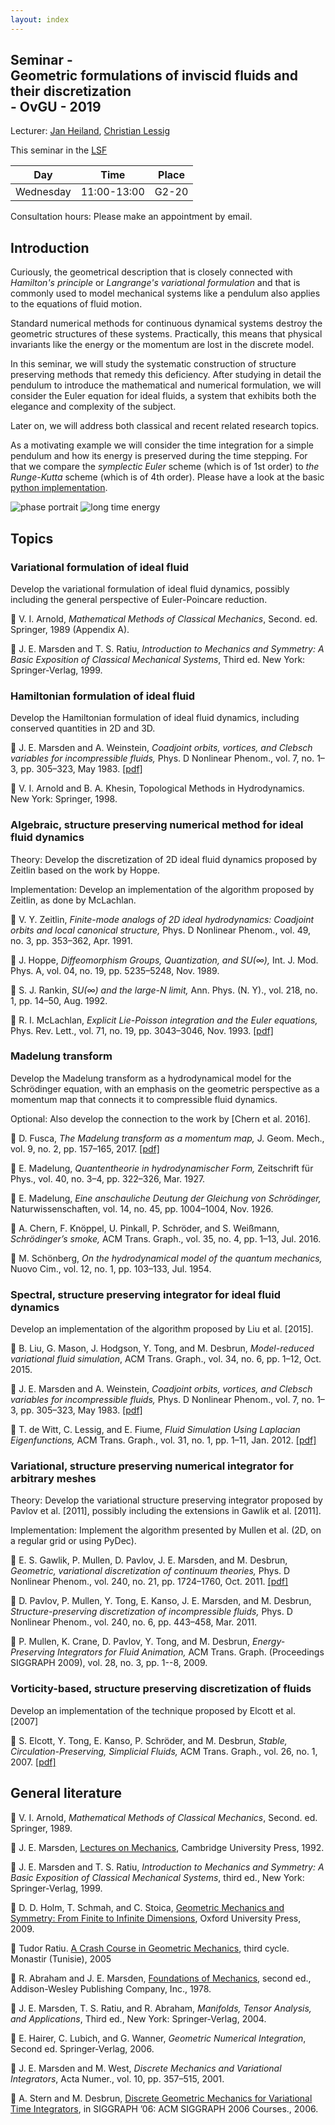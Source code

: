 ```yaml
---
layout: index
---
```


Seminar - <br> Geometric formulations of inviscid fluids and their discretization <br> - OvGU - 2019
-----

Lecturer: [Jan Heiland](http://janheiland.de), [Christian Lessig](http://graphics.cs.uni-magdeburg.de/)

This seminar in the [LSF](https://lsf.ovgu.de/qislsf/rds?state=verpublish&status=init&vmfile=no&moduleCall=webInfo&publishConfFile=webInfo&publishSubDir=veranstaltung&veranstaltung.veranstid=148544)

| Day | Time | Place |
| ------- | ------ | ------- |
| Wednesday | 11:00-13:00 | G2-20 |

Consultation hours: Please make an appointment by email.

## Introduction

Curiously, the geometrical description that is closely connected with *Hamilton's principle* or *Langrange's variational formulation* and that is commonly used to model mechanical systems like a pendulum also applies to the equations of fluid motion.

Standard numerical methods for continuous dynamical systems destroy the geometric structures of these systems. Practically, this means that physical invariants like the energy or the momentum are lost in the discrete model.

In this seminar, we will study the systematic construction of structure preserving methods that remedy this deficiency. After studying in detail the pendulum to introduce the mathematical and numerical formulation, we will consider the Euler equation for ideal fluids, a system that exhibits both the elegance and complexity of the subject.

Later on, we will address both classical and recent related research topics.

As a motivating example we will consider the time integration for a simple pendulum and how its energy is preserved during the time stepping. For that we compare the *symplectic Euler* scheme (which is of 1st order) to *the Runge-Kutta* scheme (which is of 4th order). Please have a look at the basic [python implementation](content/pendulum_simple.py).

![phase portrait](content/phaseportrait.png)
![long time energy](content/longtimeenergy.png)

## Topics

### Variational formulation of ideal fluid

Develop the variational formulation of ideal fluid dynamics, possibly including the general perspective of Euler-Poincare reduction.

:orange_book: V. I. Arnold, *Mathematical Methods of Classical Mechanics*, Second. ed. Springer, 1989 (Appendix A).

:orange_book: J. E. Marsden and T. S. Ratiu, *Introduction to Mechanics and Symmetry: A Basic Exposition of Classical Mechanical Systems*, Third ed. New York: Springer-Verlag, 1999.


### Hamiltonian formulation of ideal fluid

Develop the Hamiltonian formulation of ideal fluid dynamics, including conserved quantities in 2D and 3D.

:page_facing_up: J. E. Marsden and A. Weinstein, *Coadjoint orbits, vortices, and Clebsch variables for incompressible fluids,* Phys. D Nonlinear Phenom., vol. 7, no. 1–3, pp. 305–323, May 1983. [[pdf]](http://www.cds.caltech.edu/~marsden/bib/1983/05-MaWe1983/MaWe1983.pdf)

:orange_book: V. I. Arnold and B. A. Khesin, Topological Methods in Hydrodynamics. New York: Springer, 1998.


### Algebraic, structure preserving numerical method for ideal fluid dynamics

Theory: Develop the discretization of 2D ideal fluid dynamics proposed by Zeitlin based on the work by Hoppe.

Implementation: Develop an implementation of the algorithm proposed by Zeitlin, as done by McLachlan.

:page_facing_up: V. Y. Zeitlin, *Finite-mode analogs of 2D ideal hydrodynamics: Coadjoint orbits and local canonical structure,* Phys. D Nonlinear Phenom., vol. 49, no. 3, pp. 353–362, Apr. 1991.

:page_facing_up: J. Hoppe, *Diffeomorphism Groups, Quantization, and SU(∞),* Int. J. Mod. Phys. A, vol. 04, no. 19, pp. 5235–5248, Nov. 1989.

:page_facing_up: S. J. Rankin, *SU(∞) and the large-N limit,* Ann. Phys. (N. Y)., vol. 218, no. 1, pp. 14–50, Aug. 1992.

:page_facing_up: R. I. McLachlan, *Explicit Lie-Poisson integration and the Euler equations,* Phys. Rev. Lett., vol. 71, no. 19, pp. 3043–3046, Nov. 1993. [[pdf]](https://arxiv.org/abs/chao-dyn/9304011)


### Madelung transform

Develop the Madelung transform as a hydrodynamical model for the Schrödinger equation, with an emphasis on the geometric perspective as a momentum map that connects it to compressible fluid dynamics.

Optional: Also develop the connection to the work by [Chern et al. 2016].

:page_facing_up: D. Fusca, *The Madelung transform as a momentum map,* J. Geom. Mech., vol. 9, no. 2, pp. 157–165, 2017. [[pdf]](https://arxiv.org/abs/1512.04611)

:page_facing_up: E. Madelung, *Quantentheorie in hydrodynamischer Form,* Zeitschrift für Phys., vol. 40, no. 3–4, pp. 322–326, Mar. 1927.

:page_facing_up: E. Madelung, *Eine anschauliche Deutung der Gleichung von Schrödinger,* Naturwissenschaften, vol. 14, no. 45, pp. 1004–1004, Nov. 1926.

:page_facing_up: A. Chern, F. Knöppel, U. Pinkall, P. Schröder, and S. Weißmann, *Schrödinger’s smoke,* ACM Trans. Graph., vol. 35, no. 4, pp. 1–13, Jul. 2016.

:page_facing_up: M. Schönberg, *On the hydrodynamical model of the quantum mechanics,* Nuovo Cim., vol. 12, no. 1, pp. 103–133, Jul. 1954.


### Spectral, structure preserving integrator for ideal fluid dynamics

Develop an implementation of the algorithm proposed by Liu et al. [2015].

:page_facing_up: B. Liu, G. Mason, J. Hodgson, Y. Tong, and M. Desbrun, *Model-reduced variational fluid simulation*, ACM Trans. Graph., vol. 34, no. 6, pp. 1–12, Oct. 2015.

:page_facing_up: J. E. Marsden and A. Weinstein, *Coadjoint orbits, vortices, and Clebsch variables for incompressible fluids,* Phys. D Nonlinear Phenom., vol. 7, no. 1–3, pp. 305–323, May 1983. [[pdf]](http://www.cds.caltech.edu/~marsden/bib/1983/05-MaWe1983/MaWe1983.pdf)

:page_facing_up: T. de Witt, C. Lessig, and E. Fiume, *Fluid Simulation Using Laplacian Eigenfunctions,* ACM Trans. Graph., vol. 31, no. 1, pp. 1–11, Jan. 2012. [[pdf]](http://www.dgp.toronto.edu/~tyler/fluids/FluidDynamicsLaplacianEigenfunctions.pdf)


### Variational, structure preserving numerical integrator for arbitrary meshes

Theory: Develop the variational structure preserving integrator proposed by Pavlov et al. [2011], possibly including the extensions in Gawlik et al. [2011].

Implementation: Implement the algorithm presented by Mullen et al. (2D, on a regular grid or using PyDec).

:page_facing_up: E. S. Gawlik, P. Mullen, D. Pavlov, J. E. Marsden, and M. Desbrun, *Geometric, variational discretization of continuum theories,* Phys. D Nonlinear Phenom., vol. 240, no. 21, pp. 1724–1760, Oct. 2011. [[pdf]](https://arxiv.org/abs/1010.4851)

:page_facing_up: D. Pavlov, P. Mullen, Y. Tong, E. Kanso, J. E. Marsden, and M. Desbrun, *Structure-preserving discretization of incompressible fluids,* Phys. D Nonlinear Phenom., vol. 240, no. 6, pp. 443–458, Mar. 2011.

:page_facing_up: P. Mullen, K. Crane, D. Pavlov, Y. Tong, and M. Desbrun, *Energy-Preserving Integrators for Fluid Animation,* ACM Trans. Graph. (Proceedings SIGGRAPH 2009), vol. 28, no. 3, pp. 1--8, 2009.


### Vorticity-based, structure preserving discretization of fluids

Develop an implementation of the technique proposed by Elcott et al. [2007]

:page_facing_up: S. Elcott, Y. Tong, E. Kanso, P. Schröder, and M. Desbrun, *Stable, Circulation-Preserving, Simplicial Fluids,* ACM Trans. Graph., vol. 26, no. 1, 2007. [[pdf]](www.geometry.caltech.edu/pubs/ETKSD07.pdf)

## General literature

:orange_book: V. I. Arnold, *Mathematical Methods of Classical Mechanics*, Second. ed. Springer, 1989.

:orange_book: J. E. Marsden, [Lectures on Mechanics](https://authors.library.caltech.edu/21546/1/lom.pdf), Cambridge University Press, 1992.

:orange_book: J. E. Marsden and T. S. Ratiu, *Introduction to Mechanics and Symmetry: A Basic Exposition of Classical Mechanical Systems*, third ed., New York: Springer-Verlag, 1999.

:orange_book: D. D. Holm, T. Schmah, and C. Stoica, [Geometric Mechanics and Symmetry: From Finite to Infinite Dimensions](http://wwwf.imperial.ac.uk/~dholm/classnotes/GMS-FinalMar09.pdf), Oxford University Press, 2009.

:orange_book: Tudor Ratiu. [A Crash Course in Geometric Mechanics](https://cel.archives-ouvertes.fr/cel-00391890/document), third cycle. Monastir (Tunisie), 2005

:orange_book: R. Abraham and J. E. Marsden, [Foundations of Mechanics](https://authors.library.caltech.edu/25029/1/FoM2.pdf), second ed., Addison-Wesley Publishing Company, Inc., 1978.

:orange_book: J. E. Marsden, T. S. Ratiu, and R. Abraham, *Manifolds, Tensor Analysis, and Applications*, Third ed., New York: Springer-Verlag, 2004.

:orange_book: E. Hairer, C. Lubich, and G. Wanner, *Geometric Numerical Integration*, Second ed. Springer-Verlag, 2006.

:page_facing_up: J. E. Marsden and M. West, *Discrete Mechanics and Variational Integrators*, Acta Numer., vol. 10, pp. 357–515, 2001.

:page_facing_up: A. Stern and M. Desbrun, [Discrete Geometric Mechanics for Variational Time Integrators](http://www.geometry.caltech.edu/pubs/SD06.pdf), in SIGGRAPH ’06: ACM SIGGRAPH 2006 Courses., 2006.
